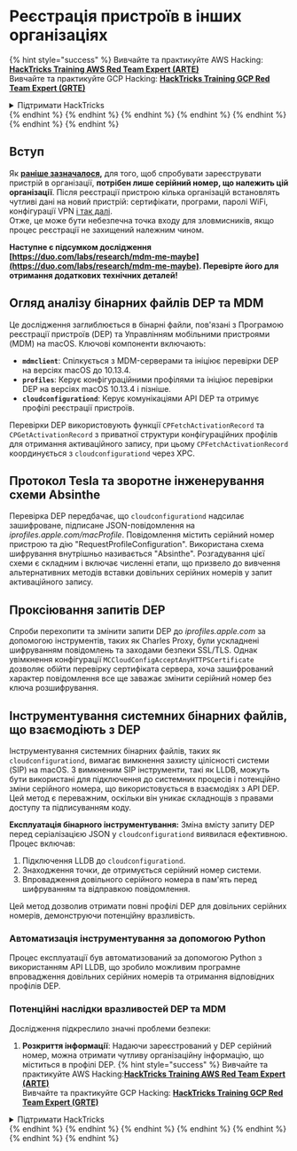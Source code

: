 # Реєстрація пристроїв в інших організаціях

{% hint style="success" %}
Вивчайте та практикуйте AWS Hacking:<img src="/.gitbook/assets/arte.png" alt="" data-size="line">[**HackTricks Training AWS Red Team Expert (ARTE)**](https://training.hacktricks.xyz/courses/arte)<img src="/.gitbook/assets/arte.png" alt="" data-size="line">\
Вивчайте та практикуйте GCP Hacking: <img src="/.gitbook/assets/grte.png" alt="" data-size="line">[**HackTricks Training GCP Red Team Expert (GRTE)**<img src="/.gitbook/assets/grte.png" alt="" data-size="line">](https://training.hacktricks.xyz/courses/grte)

<details>

<summary>Підтримати HackTricks</summary>

* Перевірте [**плани підписки**](https://github.com/sponsors/carlospolop)!
* **Приєднуйтесь до** 💬 [**групи Discord**](https://discord.gg/hRep4RUj7f) або [**групи Telegram**](https://t.me/peass) або **слідкуйте** за нами в **Twitter** 🐦 [**@hacktricks\_live**](https://twitter.com/hacktricks\_live)**.**
* **Діліться хакерськими трюками, надсилаючи PR до** [**HackTricks**](https://github.com/carlospolop/hacktricks) та [**HackTricks Cloud**](https://github.com/carlospolop/hacktricks-cloud) репозиторіїв на GitHub.

</details>
{% endhint %}
{% endhint %}
{% endhint %}
{% endhint %}
{% endhint %}
{% endhint %}
{% endhint %}

## Вступ

Як [**раніше зазначалося**](./#what-is-mdm-mobile-device-management)**,** для того, щоб спробувати зареєструвати пристрій в організації, **потрібен лише серійний номер, що належить цій організації**. Після реєстрації пристрою кілька організацій встановлять чутливі дані на новий пристрій: сертифікати, програми, паролі WiFi, конфігурації VPN [і так далі](https://developer.apple.com/enterprise/documentation/Configuration-Profile-Reference.pdf).\
Отже, це може бути небезпечна точка входу для зловмисників, якщо процес реєстрації не захищений належним чином.

**Наступне є підсумком дослідження [https://duo.com/labs/research/mdm-me-maybe](https://duo.com/labs/research/mdm-me-maybe). Перевірте його для отримання додаткових технічних деталей!**

## Огляд аналізу бінарних файлів DEP та MDM

Це дослідження заглиблюється в бінарні файли, пов'язані з Програмою реєстрації пристроїв (DEP) та Управлінням мобільними пристроями (MDM) на macOS. Ключові компоненти включають:

- **`mdmclient`**: Спілкується з MDM-серверами та ініціює перевірки DEP на версіях macOS до 10.13.4.
- **`profiles`**: Керує конфігураційними профілями та ініціює перевірки DEP на версіях macOS 10.13.4 і пізніше.
- **`cloudconfigurationd`**: Керує комунікаціями API DEP та отримує профілі реєстрації пристроїв.

Перевірки DEP використовують функції `CPFetchActivationRecord` та `CPGetActivationRecord` з приватної структури конфігураційних профілів для отримання активаційного запису, при цьому `CPFetchActivationRecord` координується з `cloudconfigurationd` через XPC.

## Протокол Tesla та зворотне інженерування схеми Absinthe

Перевірка DEP передбачає, що `cloudconfigurationd` надсилає зашифроване, підписане JSON-повідомлення на _iprofiles.apple.com/macProfile_. Повідомлення містить серійний номер пристрою та дію "RequestProfileConfiguration". Використана схема шифрування внутрішньо називається "Absinthe". Розгадування цієї схеми є складним і включає численні етапи, що призвело до вивчення альтернативних методів вставки довільних серійних номерів у запит активаційного запису.

## Проксіювання запитів DEP

Спроби перехопити та змінити запити DEP до _iprofiles.apple.com_ за допомогою інструментів, таких як Charles Proxy, були ускладнені шифруванням повідомлень та заходами безпеки SSL/TLS. Однак увімкнення конфігурації `MCCloudConfigAcceptAnyHTTPSCertificate` дозволяє обійти перевірку сертифіката сервера, хоча зашифрований характер повідомлення все ще заважає змінити серійний номер без ключа розшифрування.

## Інструментування системних бінарних файлів, що взаємодіють з DEP

Інструментування системних бінарних файлів, таких як `cloudconfigurationd`, вимагає вимкнення захисту цілісності системи (SIP) на macOS. З вимкненим SIP інструменти, такі як LLDB, можуть бути використані для підключення до системних процесів і потенційно зміни серійного номера, що використовується в взаємодіях з API DEP. Цей метод є переважним, оскільки він уникає складнощів з правами доступу та підписуванням коду.

**Експлуатація бінарного інструментування:**
Зміна вмісту запиту DEP перед серіалізацією JSON у `cloudconfigurationd` виявилася ефективною. Процес включав:

1. Підключення LLDB до `cloudconfigurationd`.
2. Знаходження точки, де отримується серійний номер системи.
3. Впровадження довільного серійного номера в пам'ять перед шифруванням та відправкою повідомлення.

Цей метод дозволив отримати повні профілі DEP для довільних серійних номерів, демонструючи потенційну вразливість.

### Автоматизація інструментування за допомогою Python

Процес експлуатації був автоматизований за допомогою Python з використанням API LLDB, що зробило можливим програмне впровадження довільних серійних номерів та отримання відповідних профілів DEP.

### Потенційні наслідки вразливостей DEP та MDM

Дослідження підкреслило значні проблеми безпеки:

1. **Розкриття інформації**: Надаючи зареєстрований у DEP серійний номер, можна отримати чутливу організаційну інформацію, що міститься в профілі DEP.
{% hint style="success" %}
Вивчайте та практикуйте AWS Hacking:<img src="/.gitbook/assets/arte.png" alt="" data-size="line">[**HackTricks Training AWS Red Team Expert (ARTE)**](https://training.hacktricks.xyz/courses/arte)<img src="/.gitbook/assets/arte.png" alt="" data-size="line">\
Вивчайте та практикуйте GCP Hacking: <img src="/.gitbook/assets/grte.png" alt="" data-size="line">[**HackTricks Training GCP Red Team Expert (GRTE)**<img src="/.gitbook/assets/grte.png" alt="" data-size="line">](https://training.hacktricks.xyz/courses/grte)

<details>

<summary>Підтримати HackTricks</summary>

* Перевірте [**плани підписки**](https://github.com/sponsors/carlospolop)!
* **Приєднуйтесь до** 💬 [**групи Discord**](https://discord.gg/hRep4RUj7f) або [**групи Telegram**](https://t.me/peass) або **слідкуйте** за нами в **Twitter** 🐦 [**@hacktricks\_live**](https://twitter.com/hacktricks\_live)**.**
* **Діліться хакерськими трюками, надсилаючи PR до** [**HackTricks**](https://github.com/carlospolop/hacktricks) та [**HackTricks Cloud**](https://github.com/carlospolop/hacktricks-cloud) репозиторіїв на GitHub.

</details>
{% endhint %}
</details>
{% endhint %}
</details>
{% endhint %}
</details>
{% endhint %}
</details>
{% endhint %}
</details>
{% endhint %}
</details>
{% endhint %}
